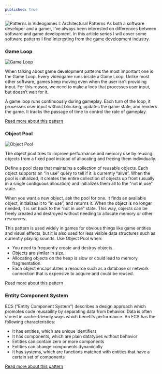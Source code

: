 ```yaml
---
published: true
---
```

![Patterns in Videogames I: Architectural Patterns]({{site.baseurl}}/images/patterns-in-videogames-i-architectural-patterns.png)
As both a software developer and a gamer, I've always been interested on differences between software and game development. In this article series I will cover some software patterns I find interesting from the game development industry.

### Game Loop

![Game Loop](http://www.plantuml.com/plantuml/png/SoWkIImgAStDuT8eACfFJYqkzimhA2tHLD2rKz0eBKX9B4dLv88o8895gNafgKL0GGW3B8Ycrqh1p22je9ZB0QW2Q3G0)

When talking about game development patterns the most important one is the Game Loop. Every videogame runs inside a Game Loop. Unlike most other software, games keep moving even when the user isn’t providing input. For this reason, we need to make a loop that processes user input, but doesn’t wait for it. 

A game loop runs continuously during gameplay. Each turn of the loop, it processes user input without blocking, updates the game state, and renders the game. It tracks the passage of time to control the rate of gameplay.

[Read more about this pattern](http://gameprogrammingpatterns.com/game-loop.html)

### Object Pool 
![Object Pool](http://www.plantuml.com/plantuml/png/XSqn2i9048NXVaynfB7o0Y8XeBqMNc2IVMhCxaoOsKLoUmE2HHhx_tklyy9MQax1fr5cDixqWC36uJpwd7WXJJ6SLBnc6ErRQYxz2qEvggRZhMteGEoJqrsD3DMvJ_WMOLkk-3UqCaEf9hvHVxuC2UpOAde_8HGLBhj20aHYMR8QGWU9DQSF)

The object pool tries to improve performance and memory use by reusing objects from a fixed pool instead of allocating and freeing them individually.

Define a pool class that maintains a collection of reusable objects. Each object supports an “in use” query to tell if it is currently “alive”. When the pool is initialized, it creates the entire collection of objects up front (usually in a single contiguous allocation) and initializes them all to the “not in use” state.

When you want a new object, ask the pool for one. It finds an available object, initializes it to “in use”, and returns it. When the object is no longer needed, it is set back to the “not in use” state. This way, objects can be freely created and destroyed without needing to allocate memory or other resources.

This pattern is used widely in games for obvious things like game entities and visual effects, but it is also used for less visible data structures such as currently playing sounds. Use Object Pool when:
* You need to frequently create and destroy objects.
* Objects are similar in size.
* Allocating objects on the heap is slow or could lead to memory fragmentation.
* Each object encapsulates a resource such as a database or network connection that is expensive to acquire and could be reused.

[Read more about this pattern](http://gameprogrammingpatterns.com/object-pool.html)

### Entity Component System

ECS ("Entity Component System") describes a design approach which promotes code reusability by separating data from behavior. Data is often stored in cache-friendly ways which benefits performance. An ECS has the following characteristics:

* It has entities, which are unique identifiers
* It has components, which are plain datatypes without behavior
* Entities can contain zero or more components
* Entities can change components dynamically
* It has systems, which are functions matched with entities that have a certain set of components

[Read more about this pattern](https://github.com/SanderMertens/ecs-faq)


